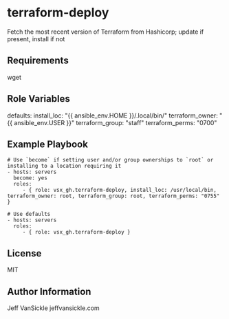 terraform-deploy
=========

Fetch the most recent version of Terraform from Hashicorp; update if present, install if not

Requirements
------------

wget

Role Variables
--------------

defaults:
install_loc: "{{ ansible_env.HOME }}/.local/bin/"
terraform_owner: "{{ ansible_env.USER }}"
terraform_group: "staff"
terraform_perms: "0700"

Example Playbook
----------------

    # Use `become` if setting user and/or group ownerships to `root` or installing to a location requiring it
    - hosts: servers
      become: yes
      roles:
         - { role: vsx_gh.terraform-deploy, install_loc: /usr/local/bin, terraform_owner: root, terraform_group: root, terraform_perms: "0755" }

    # Use defaults
    - hosts: servers
      roles:
         - { role: vsx_gh.terraform-deploy }

License
-------

MIT

Author Information
------------------

Jeff VanSickle
jeffvansickle.com
